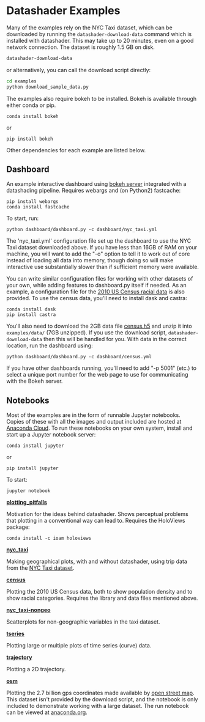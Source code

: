 # Datashader Examples

Many of the examples rely on the NYC Taxi dataset, which can be
downloaded by running the `datashader-download-data` command which is installed with datashader. This may
take up to 20 minutes, even on a good network connection. The dataset
is roughly 1.5 GB on disk.

```bash
datashader-download-data
```
or alternatively, you can call the download script directly:

```bash
cd examples
python download_sample_data.py
```

The examples also require bokeh to be installed. Bokeh is available through
either conda or pip.

```
conda install bokeh
```
or
```
pip install bokeh
```

Other dependencies for each example are listed below.


## Dashboard

An example interactive dashboard using
[bokeh server](http://bokeh.pydata.org/en/latest/docs/user_guide/server.html)
integrated with a datashading pipeline.  Requires webargs and (on Python2)
fastcache:

```
pip install webargs
conda install fastcache
```

To start, run:

```
python dashboard/dashboard.py -c dashboard/nyc_taxi.yml
```

The 'nyc_taxi.yml' configuration file set up the dashboard to use the
NYC Taxi dataset downloaded above.  If you have less than 16GB of RAM
on your machine, you will want to add the "-o" option to tell it to work
out of core instead of loading all data into memory, though doing so will
make interactive use substantially slower than if sufficient memory were
available.

You can write similar configuration files for working with other
datasets of your own, while adding features to dashboard.py itself if
needed.  As an example, a configuration file for the [2010 US Census
racial data](http://www.coopercenter.org/demographics/Racial-Dot-Map)
is also provided.  To use the census data, you'll need to install dask
and castra:

```
conda install dask
pip install castra
```

You'll also need to download the 2GB data file
[census.h5](http://s3.amazonaws.com/bokeh_data/census.h5)
and unzip it into `examples/data/` (7GB unzipped). If you use the download script, `datashader-download-data`
then this will be handled for you.  With data in the correct location, run the dashboard using:

```
python dashboard/dashboard.py -c dashboard/census.yml
```

If you have other dashboards running, you'll need to add "-p 5001" (etc.) to select
a unique port number for the web page to use for communicating with the Bokeh server.

## Notebooks

Most of the examples are in the form of runnable Jupyter notebooks. Copies of
these with all the images and output included are hosted at [Anaconda
Cloud](https://anaconda.org/jbednar/notebooks). To run these notebooks on your
own system, install and start up a Jupyter notebook server:

```
conda install jupyter
```
or
```
pip install jupyter
```

To start:

```
jupyter notebook
```

**[plotting_pitfalls](https://anaconda.org/jbednar/plotting_pitfalls/notebook)**

Motivation for the ideas behind datashader. Shows perceptual problems that
plotting in a conventional way can lead to. Requires the HoloViews package:

```
conda install -c ioam holoviews
```

**[nyc_taxi](https://anaconda.org/jbednar/nyc_taxi/notebook)**

Making geographical plots, with and without datashader, using trip data from
the [NYC Taxi dataset](http://www.nyc.gov/html/tlc/html/about/trip_record_data.shtml).

**[census](https://anaconda.org/jbednar/census/notebook)**

Plotting the 2010 US Census data, both to show population density and to show racial categories.
Requires the library and data files mentioned above.

**[nyc_taxi-nongeo](https://anaconda.org/jbednar/nyc_taxi-nongeo/notebook)**

Scatterplots for non-geographic variables in the taxi dataset.

**[tseries](https://anaconda.org/jbednar/tseries/notebook)**

Plotting large or multiple plots of time series (curve) data.

**[trajectory](https://anaconda.org/jbednar/trajectory/notebook)**

Plotting a 2D trajectory.

**[osm](https://anaconda.org/jbednar/osm/notebook)**

Plotting the 2.7 billion gps coordinates made available by [open street
map](https://blog.openstreetmap.org/2012/04/01/bulk-gps-point-data/). This
dataset isn't provided by the download script, and the notebook is only included to
demonstrate working with a large dataset. The run notebook can be viewed at
[anaconda.org](https://anaconda.org/jbednar/osm/notebook).

